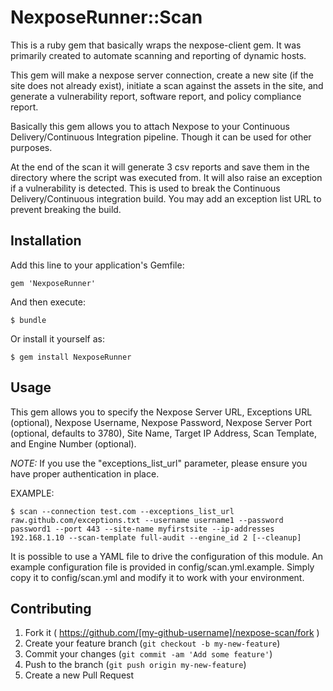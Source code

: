 # NexposeRunner::Scan

This is a ruby gem that basically wraps the nexpose-client gem. It was primarily created to automate scanning and reporting of dynamic hosts.

This gem will make a nexpose server connection, create a new site (if the site does not already exist), initiate a scan against the assets in the site, and generate a vulnerability report, software report, and policy compliance report.

Basically this gem allows you to attach Nexpose to your Continuous Delivery/Continuous Integration pipeline. Though it can be used for other purposes.

At the end of the scan it will generate 3 csv reports and save them in the directory where the script was executed from. It will also raise an exception if a vulnerability is detected. This is used to break the Continuous Delivery/Continuous integration build. You may add an exception list URL to prevent breaking the build.

## Installation

Add this line to your application's Gemfile:

    gem 'NexposeRunner'

And then execute:

    $ bundle

Or install it yourself as:

    $ gem install NexposeRunner

## Usage

This gem allows you to specify the Nexpose Server URL, Exceptions URL (optional), Nexpose Username, Nexpose Password, Nexpose Server Port (optional, defaults to 3780), Site Name, Target IP Address, Scan Template, and Engine Number (optional).

*NOTE:* If you use the "exceptions_list_url" parameter, please ensure you have proper authentication in place.

EXAMPLE:

    $ scan --connection test.com --exceptions_list_url raw.github.com/exceptions.txt --username username1 --password password1 --port 443 --site-name myfirstsite --ip-addresses 192.168.1.10 --scan-template full-audit --engine_id 2 [--cleanup]

It is possible to use a YAML file to drive the configuration of this module.  An example configuration file is provided in config/scan.yml.example.  Simply copy it to config/scan.yml and modify it to work with your environment.

## Contributing

1. Fork it ( https://github.com/[my-github-username]/nexpose-scan/fork )
2. Create your feature branch (`git checkout -b my-new-feature`)
3. Commit your changes (`git commit -am 'Add some feature'`)
4. Push to the branch (`git push origin my-new-feature`)
5. Create a new Pull Request
